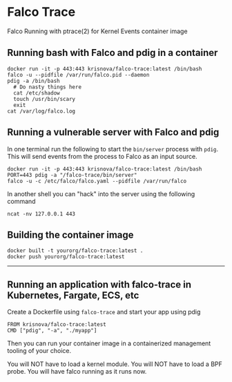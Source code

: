 # Falco Trace
Falco Running with ptrace(2) for Kernel Events container image

## Running bash with Falco and pdig in a container

```
docker run -it -p 443:443 krisnova/falco-trace:latest /bin/bash
falco -u --pidfile /var/run/falco.pid --daemon
pdig -a /bin/bash
  # Do nasty things here
  cat /etc/shadow
  touch /usr/bin/scary
  exit
cat /var/log/falco.log
```

## Running a vulnerable server with Falco and pdig

In one terminal run the following to start the `bin/server` process with `pdig`. This will send events from the process to Falco as an input source. 

```
docker run -it -p 443:443 krisnova/falco-trace:latest /bin/bash
PORT=443 pdig -a "/falco-trace/bin/server"
falco -u -c /etc/falco/falco.yaml --pidfile /var/run/falco
```

In another shell you can "hack" into the server using the following command

```
ncat -nv 127.0.0.1 443
```

## Building the container image

```
docker built -t yourorg/falco-trace:latest .
docker push yourorg/falco-trace:latest
```


---

## Running an application with falco-trace in Kubernetes, Fargate, ECS, etc

Create a Dockerfile using `falco-trace` and start your app using pdig

```
FROM krisnova/falco-trace:latest
CMD ["pdig", "-a", "./myapp"]
```

Then you can run your container image in a containerized management tooling of your choice.

You will NOT have to load a kernel module.
You will NOT have to load a BPF probe.
You will have falco running as it runs now.
